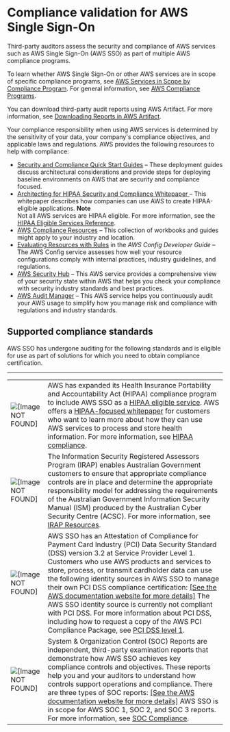 # Compliance validation for AWS Single Sign\-On<a name="sso-compliance"></a>

Third\-party auditors assess the security and compliance of AWS services such as AWS Single Sign\-On \(AWS SSO\) as part of multiple AWS compliance programs\.

To learn whether AWS Single Sign\-On or other AWS services are in scope of specific compliance programs, see [AWS Services in Scope by Compliance Program](http://aws.amazon.com/compliance/services-in-scope/)\. For general information, see [AWS Compliance Programs](http://aws.amazon.com/compliance/programs/)\.

You can download third\-party audit reports using AWS Artifact\. For more information, see [Downloading Reports in AWS Artifact](https://docs.aws.amazon.com/artifact/latest/ug/downloading-documents.html)\.

Your compliance responsibility when using AWS services is determined by the sensitivity of your data, your company's compliance objectives, and applicable laws and regulations\. AWS provides the following resources to help with compliance:
+ [Security and Compliance Quick Start Guides](http://aws.amazon.com/quickstart/?awsf.quickstart-homepage-filter=categories%23security-identity-compliance) – These deployment guides discuss architectural considerations and provide steps for deploying baseline environments on AWS that are security and compliance focused\.
+ [Architecting for HIPAA Security and Compliance Whitepaper ](https://d0.awsstatic.com/whitepapers/compliance/AWS_HIPAA_Compliance_Whitepaper.pdf) – This whitepaper describes how companies can use AWS to create HIPAA\-eligible applications\.
**Note**  
Not all AWS services are HIPAA eligible\. For more information, see the [HIPAA Eligible Services Reference](https://aws.amazon.com/compliance/hipaa-eligible-services-reference/)\.
+ [AWS Compliance Resources](http://aws.amazon.com/compliance/resources/) – This collection of workbooks and guides might apply to your industry and location\.
+ [Evaluating Resources with Rules](https://docs.aws.amazon.com/config/latest/developerguide/evaluate-config.html) in the *AWS Config Developer Guide* – The AWS Config service assesses how well your resource configurations comply with internal practices, industry guidelines, and regulations\.
+ [AWS Security Hub](https://docs.aws.amazon.com/securityhub/latest/userguide/what-is-securityhub.html) – This AWS service provides a comprehensive view of your security state within AWS that helps you check your compliance with security industry standards and best practices\.
+ [AWS Audit Manager](https://docs.aws.amazon.com/audit-manager/latest/userguide/what-is.html) – This AWS service helps you continuously audit your AWS usage to simplify how you manage risk and compliance with regulations and industry standards\.

## Supported compliance standards<a name="sso-compliance-standards"></a>

AWS SSO has undergone auditing for the following standards and is eligible for use as part of solutions for which you need to obtain compliance certification\. 


****  

|  |  | 
| --- |--- |
| ![\[Image NOT FOUND\]](http://docs.aws.amazon.com/singlesignon/latest/userguide/images/HIPAA.jpg) |  AWS has expanded its Health Insurance Portability and Accountability Act \(HIPAA\) compliance program to include AWS SSO as a [HIPAA eligible service](https://aws.amazon.com/compliance/hipaa-eligible-services-reference/)\. AWS offers a [HIPAA\-focused whitepaper](https://d0.awsstatic.com/whitepapers/compliance/AWS_HIPAA_Compliance_Whitepaper.pdf) for customers who want to learn more about how they can use AWS services to process and store health information\. For more information, see [HIPAA compliance](https://aws.amazon.com/compliance/hipaa-compliance/)\.  | 
| ![\[Image NOT FOUND\]](http://docs.aws.amazon.com/singlesignon/latest/userguide/images/IRAP.jpg) |  The Information Security Registered Assessors Program \(IRAP\) enables Australian Government customers to ensure that appropriate compliance controls are in place and determine the appropriate responsibility model for addressing the requirements of the Australian Government Information Security Manual \(ISM\) produced by the Australian Cyber Security Centre \(ACSC\)\. For more information, see [ IRAP Resources](https://aws.amazon.com/compliance/irap/)\.  | 
| ![\[Image NOT FOUND\]](http://docs.aws.amazon.com/singlesignon/latest/userguide/images/PCI.png) |  AWS SSO has an Attestation of Compliance for Payment Card Industry \(PCI\) Data Security Standard \(DSS\) version 3\.2 at Service Provider Level 1\. Customers who use AWS products and services to store, process, or transmit cardholder data can use the following identity sources in AWS SSO to manage their own PCI DSS compliance certification: [\[See the AWS documentation website for more details\]](http://docs.aws.amazon.com/singlesignon/latest/userguide/sso-compliance.html) The AWS SSO identity source is currently not compliant with PCI DSS\. For more information about PCI DSS, including how to request a copy of the AWS PCI Compliance Package, see [PCI DSS level 1](http://aws.amazon.com/compliance/pci-dss-level-1-faqs/)\.   | 
| ![\[Image NOT FOUND\]](http://docs.aws.amazon.com/singlesignon/latest/userguide/images/soc.png) |  System & Organization Control \(SOC\) Reports are independent, third\-party examination reports that demonstrate how AWS SSO achieves key compliance controls and objectives\. These reports help you and your auditors to understand how controls  support operations and compliance\. There are three types of SOC reports:  [\[See the AWS documentation website for more details\]](http://docs.aws.amazon.com/singlesignon/latest/userguide/sso-compliance.html) AWS SSO is in scope for AWS SOC 1, SOC 2, and SOC 3 reports\. For more information, see [SOC Compliance](https://aws.amazon.com/compliance/soc-faqs/)\.  | 